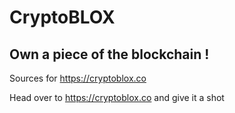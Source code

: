 # CryptoBLOX
## Own a piece of the blockchain !

Sources for https://cryptoblox.co

Head over to https://cryptoblox.co and give it a shot
